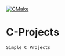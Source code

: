 [![CMake](https://github.com/Pavanbk7/C-Projects/actions/workflows/cmake.yml/badge.svg?branch=main)](https://github.com/Pavanbk7/C-Projects/actions/workflows/cmake.yml)

# C-Projects
    Simple C Projects
